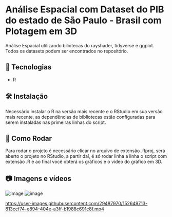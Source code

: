 # Análise Espacial com Dataset do PIB do estado de São Paulo - Brasil com Plotagem em 3D
Análise Espacial utilizando biliotecas do rayshader, tidyverse e ggplot.
Todos os datasets podem ser encontrados no repositório.

## 🚀 Tecnologias

- R

## 🛠 Instalação

Necessário instalar o R na versão mais recente e o RStudio em sua versão mais recente,
as dependências de bibliotecas estão configuradas para serem instaladas nas primeiras linhas do script.

## 🎡 Como Rodar

Para rodar o projeto é necessário clicar no arquivo de extensão .Rproj,
será aberto o projeto no RStudio, a partir daí, é só rodar linha a linha o script com extensão .R
e ao final você obterá os gráficos e o vídeo do gráfico em 3D.

## 📷 Imagens e vídeos

![image](https://user-images.githubusercontent.com/29487970/152649699-f9b810c0-05ab-4a64-95a4-5fae1c1585a8.png)
![image](https://user-images.githubusercontent.com/29487970/152649742-91304289-326c-4143-b45a-f31f0301a9cf.png)


https://user-images.githubusercontent.com/29487970/152649713-813ccf74-e894-404e-a3ff-b1988c691c8f.mp4
